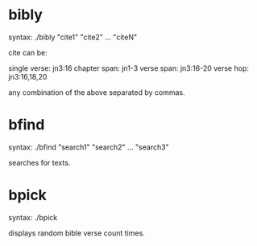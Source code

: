 # bibly

syntax: ./bibly "cite1" "cite2" ... "citeN"

cite can be:

single verse: jn3:16
chapter span: jn1-3
verse span:   jn3:16-20
verse hop:    jn3:16,18,20

any combination of the above separated by commas.

# bfind

syntax: ./bfind "search1" "search2" ... "search3"

searches for texts.

# bpick

syntax: ./bpick <count>

displays random bible verse count times.
